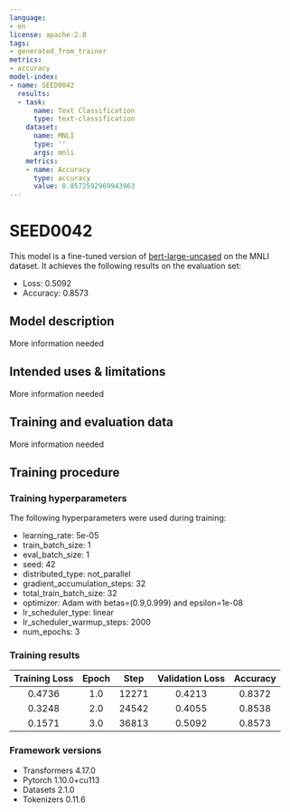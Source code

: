 ```yaml
---
language:
- en
license: apache-2.0
tags:
- generated_from_trainer
metrics:
- accuracy
model-index:
- name: SEED0042
  results:
  - task:
      name: Text Classification
      type: text-classification
    dataset:
      name: MNLI
      type: ''
      args: mnli
    metrics:
    - name: Accuracy
      type: accuracy
      value: 0.8572592969943963
---
```


<!-- This model card has been generated automatically according to the information the Trainer had access to. You
should probably proofread and complete it, then remove this comment. -->

# SEED0042

This model is a fine-tuned version of [bert-large-uncased](https://huggingface.co/bert-large-uncased) on the MNLI dataset.
It achieves the following results on the evaluation set:
- Loss: 0.5092
- Accuracy: 0.8573

## Model description

More information needed

## Intended uses & limitations

More information needed

## Training and evaluation data

More information needed

## Training procedure

### Training hyperparameters

The following hyperparameters were used during training:
- learning_rate: 5e-05
- train_batch_size: 1
- eval_batch_size: 1
- seed: 42
- distributed_type: not_parallel
- gradient_accumulation_steps: 32
- total_train_batch_size: 32
- optimizer: Adam with betas=(0.9,0.999) and epsilon=1e-08
- lr_scheduler_type: linear
- lr_scheduler_warmup_steps: 2000
- num_epochs: 3

### Training results

| Training Loss | Epoch | Step  | Validation Loss | Accuracy |
|:-------------:|:-----:|:-----:|:---------------:|:--------:|
| 0.4736        | 1.0   | 12271 | 0.4213          | 0.8372   |
| 0.3248        | 2.0   | 24542 | 0.4055          | 0.8538   |
| 0.1571        | 3.0   | 36813 | 0.5092          | 0.8573   |


### Framework versions

- Transformers 4.17.0
- Pytorch 1.10.0+cu113
- Datasets 2.1.0
- Tokenizers 0.11.6
